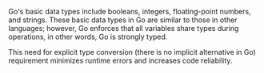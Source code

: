 Go's basic data types include booleans, integers, floating-point numbers, and strings. These basic data types in Go are similar to those in other languages; however, Go enforces that all variables share types during operations, in other words, Go is strongly typed. 

This need for explicit type conversion (there is no implicit alternative in Go) requirement minimizes runtime errors and increases code reliability. 